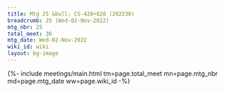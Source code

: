 ```yaml
---
title: Mtg 25 &bull; CS-428+828 (202230)
breadcrumb: 25 (Wed-02-Nov-2022)
mtg_nbr: 25
total_meet: 36
mtg_date: Wed-02-Nov-2022
wiki_id: wiki
layout: bg-image
---
```


{%- include meetings/main.html
    tm=page.total_meet
    mn=page.mtg_nbr
    md=page.mtg_date
    ww=page.wiki_id
-%}
